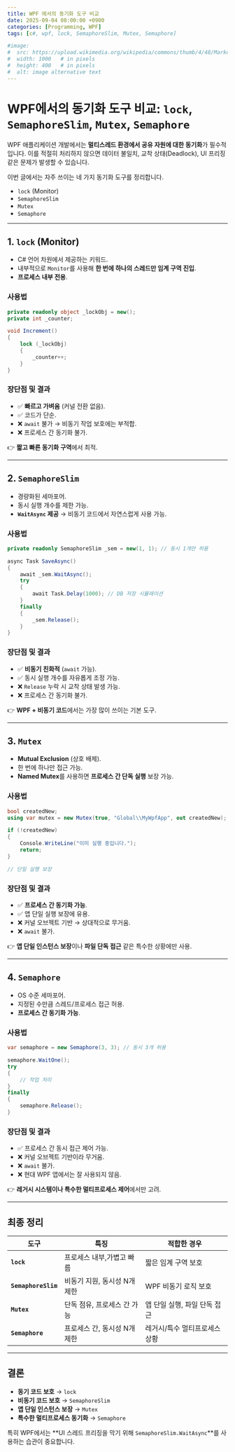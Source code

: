 ```yaml
---
title: WPF 에서의 동기화 도구 비교
date: 2025-09-04 08:00:00 +0900
categories: [Programming, WPF]
tags: [c#, wpf, lock, SemaphoreSlim, Mutex, Semaphore]

#image:
#  src: https://upload.wikimedia.org/wikipedia/commons/thumb/4/48/Markdown-mark.svg/1200px-Markdown-mark.svg.png
#  width: 1000   # in pixels
#  height: 400   # in pixels
#  alt: image alternative text
---
```


# WPF에서의 동기화 도구 비교: `lock`, `SemaphoreSlim`, `Mutex`, `Semaphore`

WPF 애플리케이션 개발에서는 **멀티스레드 환경에서 공유 자원에 대한
동기화**가 필수적입니다. 이를 적절히 처리하지 않으면 데이터 불일치, 교착
상태(Deadlock), UI 프리징 같은 문제가 발생할 수 있습니다.

이번 글에서는 자주 쓰이는 네 가지 동기화 도구를 정리합니다.

-   `lock` (Monitor)
-   `SemaphoreSlim`
-   `Mutex`
-   `Semaphore`

------------------------------------------------------------------------

## 1. `lock` (Monitor)

-   C# 언어 차원에서 제공하는 키워드.
-   내부적으로 `Monitor`를 사용해 **한 번에 하나의 스레드만 임계 구역
    진입**.
-   **프로세스 내부 전용**.

### 사용법

``` csharp
private readonly object _lockObj = new();
private int _counter;

void Increment()
{
    lock (_lockObj)
    {
        _counter++;
    }
}
```

### 장단점 및 결과

-   ✅ **빠르고 가벼움** (커널 전환 없음).
-   ✅ 코드가 단순.
-   ❌ `await` 불가 → 비동기 작업 보호에는 부적합.
-   ❌ 프로세스 간 동기화 불가.

👉 **짧고 빠른 동기화 구역**에서 최적.

------------------------------------------------------------------------

## 2. `SemaphoreSlim`

-   경량화된 세마포어.
-   동시 실행 개수를 제한 가능.
-   **`WaitAsync` 제공** → 비동기 코드에서 자연스럽게 사용 가능.

### 사용법

``` csharp
private readonly SemaphoreSlim _sem = new(1, 1); // 동시 1개만 허용

async Task SaveAsync()
{
    await _sem.WaitAsync();
    try
    {
        await Task.Delay(1000); // DB 저장 시뮬레이션
    }
    finally
    {
        _sem.Release();
    }
}
```

### 장단점 및 결과

-   ✅ **비동기 친화적** (`await` 가능).
-   ✅ 동시 실행 개수를 자유롭게 조정 가능.
-   ❌ `Release` 누락 시 교착 상태 발생 가능.
-   ❌ 프로세스 간 동기화 불가.

👉 **WPF + 비동기 코드**에서는 가장 많이 쓰이는 기본 도구.

------------------------------------------------------------------------

## 3. `Mutex`

-   **Mutual Exclusion** (상호 배제).
-   한 번에 하나만 접근 가능.
-   **Named Mutex**를 사용하면 **프로세스 간 단독 실행** 보장 가능.

### 사용법

``` csharp
bool createdNew;
using var mutex = new Mutex(true, "Global\\MyWpfApp", out createdNew);

if (!createdNew)
{
    Console.WriteLine("이미 실행 중입니다.");
    return;
}

// 단일 실행 보장
```

### 장단점 및 결과

-   ✅ **프로세스 간 동기화 가능**.
-   ✅ 앱 단일 실행 보장에 유용.
-   ❌ 커널 오브젝트 기반 → 상대적으로 무거움.
-   ❌ `await` 불가.

👉 **앱 단일 인스턴스 보장**이나 **파일 단독 접근** 같은 특수한 상황에만
사용.

------------------------------------------------------------------------

## 4. `Semaphore`

-   OS 수준 세마포어.
-   지정된 수만큼 스레드/프로세스 접근 허용.
-   **프로세스 간 동기화 가능**.

### 사용법

``` csharp
var semaphore = new Semaphore(3, 3); // 동시 3개 허용

semaphore.WaitOne();
try
{
    // 작업 처리
}
finally
{
    semaphore.Release();
}
```

### 장단점 및 결과

-   ✅ 프로세스 간 동시 접근 제어 가능.
-   ❌ 커널 오브젝트 기반이라 무거움.
-   ❌ `await` 불가.
-   ❌ 현대 WPF 앱에서는 잘 사용되지 않음.

👉 **레거시 시스템이나 특수한 멀티프로세스 제어**에서만 고려.

------------------------------------------------------------------------

## 최종 정리

|도구|특징|적합한 경우|
|--|--|--|
|**`lock`**|프로세스 내부,가볍고 빠름|짧은 임계 구역 보호|
|**`SemaphoreSlim`**|비동기 지원, 동시성 N개 제한|WPF 비동기 로직 보호|
|**`Mutex`**|단독 점유, 프로세스 간 가능|앱 단일 실행, 파일 단독 접근|
|**`Semaphore`**|프로세스 간, 동시성 N개 제한|레거시/특수 멀티프로세스 상황|
 
------------------------------------------------------------------------

## 결론

-   **동기 코드 보호** → `lock`
-   **비동기 코드 보호** → `SemaphoreSlim`
-   **앱 단일 인스턴스 보장** → `Mutex`
-   **특수한 멀티프로세스 동기화** → `Semaphore`

특히 WPF에서는 **UI 스레드 프리징을 막기 위해
`SemaphoreSlim.WaitAsync`**를 사용하는 습관이 중요합니다.
